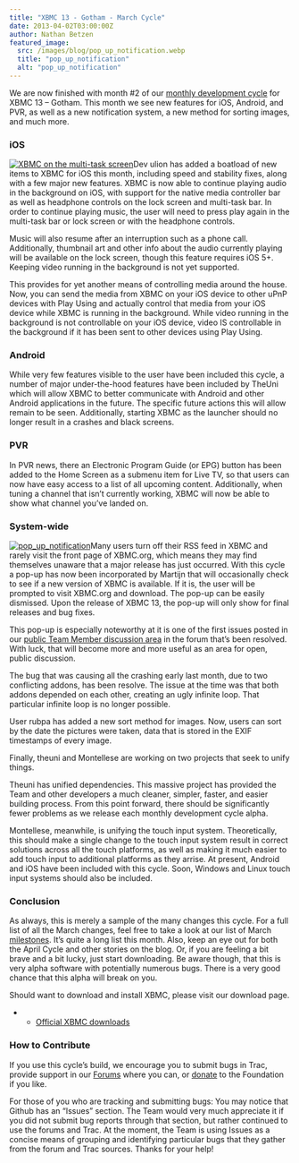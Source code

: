 ```yaml
---
title: "XBMC 13 - Gotham - March Cycle"
date: 2013-04-02T03:00:00Z
author: Nathan Betzen
featured_image:
  src: /images/blog/pop_up_notification.webp
  title: "pop_up_notification"
  alt: "pop_up_notification"
---
```


We are now finished with month #2 of our [monthly development cycle](https://kodi.wiki/view/Development_builds "XBMC Development Builds") for XBMC 13 – Gotham. This month we see new features for iOS, Android, and PVR, as well as a new notification system, a new method for sorting images, and much more.

### iOS

[![](/images/blog/multi_task_screen2-200x300.webp "XBMC on the multi-task screen")](/images/blog/multi_task_screen2.webp)Dev ulion has added a boatload of new items to XBMC for iOS this month, including speed and stability fixes, along with a few major new features. XBMC is now able to continue playing audio in the background on iOS, with support for the native media controller bar as well as headphone controls on the lock screen and multi-task bar. In order to continue playing music, the user will need to press play again in the multi-task bar or lock screen or with the headphone controls.

Music will also resume after an interruption such as a phone call. Additionally, thumbnail art and other info about the audio currently playing will be available on the lock screen, though this feature requires iOS 5+. Keeping video running in the background is not yet supported.

This provides for yet another means of controlling media around the house. Now, you can send the media from XBMC on your iOS device to other uPnP devices with Play Using and actually control that media from your iOS device while XBMC is running in the background. While video running in the background is not controllable on your iOS device, video IS controllable in the background if it has been sent to other devices using Play Using.

### Android

While very few features visible to the user have been included this cycle, a number of major under-the-hood features have been included by TheUni which will allow XBMC to better communicate with Android and other Android applications in the future. The specific future actions this will allow remain to be seen. Additionally, starting XBMC as the launcher should no longer result in a crashes and black screens.

### PVR

In PVR news, there an Electronic Program Guide (or EPG) button has been added to the Home Screen as a submenu item for Live TV, so that users can now have easy access to a list of all upcoming content. Additionally, when tuning a channel that isn’t currently working, XBMC will now be able to show what channel you’ve landed on.

### System-wide

[![](/images/blog/pop_up_notification-300x186.webp "pop_up_notification")](/images/blog/pop_up_notification.webp)Many users turn off their RSS feed in XBMC and rarely visit the front page of XBMC.org, which means they may find themselves unaware that a major release has just occurred. With this cycle a pop-up has now been incorporated by Martijn that will occasionally check to see if a new version of XBMC is available. If it is, the user will be prompted to visit XBMC.org and download. The pop-up can be easily dismissed. Upon the release of XBMC 13, the pop-up will only show for final releases and bug fixes.

This pop-up is especially noteworthy at it is one of the first issues posted in our [public Team Member discussion area](https://forum.kodi.tv/forumdisplay.php?fid=183 "Public Team Member discussion area") in the forum that’s been resolved. With luck, that will become more and more useful as an area for open, public discussion.

The bug that was causing all the crashing early last month, due to two conflicting addons, has been resolve. The issue at the time was that both addons depended on each other, creating an ugly infinite loop. That particular infinite loop is no longer possible.

User rubpa has added a new sort method for images. Now, users can sort by the date the pictures were taken, data that is stored in the EXIF timestamps of every image.

Finally, theuni and Montellese are working on two projects that seek to unify things.

Theuni has unified dependencies. This massive project has provided the Team and other developers a much cleaner, simpler, faster, and easier building process. From this point forward, there should be significantly fewer problems as we release each monthly development cycle alpha.

Montellese, meanwhile, is unifying the touch input system. Theoretically, this should make a single change to the touch input system result in correct solutions across all the touch platforms, as well as making it much easier to add touch input to additional platforms as they arrise. At present, Android and iOS have been included with this cycle. Soon, Windows and Linux touch input systems should also be included.

### Conclusion

As always, this is merely a sample of the many changes this cycle. For a full list of all the March changes, feel free to take a look at our list of March [milestones](https://github.com/xbmc/xbmc/issues?milestone=17&state=closed "March Changelog"). It’s quite a long list this month. Also, keep an eye out for both the April Cycle and other stories on the blog. Or, if you are feeling a bit brave and a bit lucky, just start downloading. Be aware though, that this is very alpha software with potentially numerous bugs. There is a very good chance that this alpha will break on you.

Should want to download and install XBMC, please visit our download page.

- - [Official XBMC downloads](https://kodi.wiki/download/)

### How to Contribute

If you use this cycle’s build, we encourage you to submit bugs in Trac, provide support in our [Forums](https://forum.kodi.tv/ "XBMC Forums") where you can, or [donate](https://kodi.wiki/contribute/donate/ "XBMC Foundation Donations") to the Foundation if you like.

For those of you who are tracking and submitting bugs: You may notice that Github has an “Issues” section. The Team would very much appreciate it if you did not submit bug reports through that section, but rather continued to use the forums and Trac. At the moment, the Team is using Issues as a concise means of grouping and identifying particular bugs that they gather from the forum and Trac sources. Thanks for your help!
